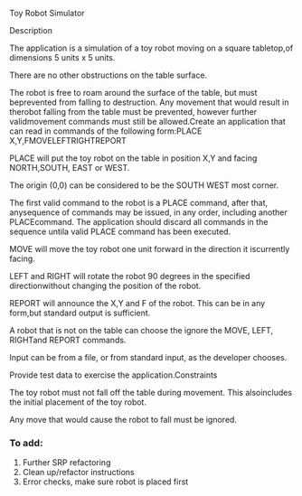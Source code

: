 Toy Robot Simulator

Description

The application is a simulation of a toy robot moving on a square tabletop,of dimensions 5 units x 5 units.

There are no other obstructions on the table surface.

The robot is free to roam around the surface of the table, but must beprevented from falling to destruction. Any movement that would result in therobot falling from the table must be prevented, however further validmovement commands must still be allowed.Create an application that can read in commands of the following form:PLACE X,Y,FMOVELEFTRIGHTREPORT

PLACE will put the toy robot on the table in position X,Y and facing NORTH,SOUTH, EAST or WEST.

The origin (0,0) can be considered to be the SOUTH WEST most corner.

The first valid command to the robot is a PLACE command, after that, anysequence of commands may be issued, in any order, including another PLACEcommand. The application should discard all commands in the sequence untila valid PLACE command has been executed.

MOVE will move the toy robot one unit forward in the direction it iscurrently facing.

LEFT and RIGHT will rotate the robot 90 degrees in the specified directionwithout changing the position of the robot.

REPORT will announce the X,Y and F of the robot. This can be in any form,but standard output is sufficient.

A robot that is not on the table can choose the ignore the MOVE, LEFT, RIGHTand REPORT commands.

Input can be from a file, or from standard input, as the developer chooses.

Provide test data to exercise the application.Constraints



The toy robot must not fall off the table during movement. This alsoincludes the initial placement of the toy robot.

Any move that would cause the robot to fall must be ignored. 


### To add: 

1. Further SRP refactoring
2. Clean up/refactor instructions
3. Error checks, make sure robot is placed first